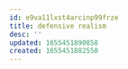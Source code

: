 ```yaml
---
id: e9va11lxst4arcinp99frze
title: defensive realism
desc: ''
updated: 1655451890858
created: 1655451882550
---
```


